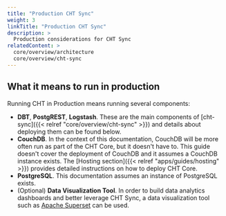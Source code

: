 ```yaml
---
title: "Production CHT Sync"
weight: 3
linkTitle: "Production CHT Sync"
description: >
  Production considerations for CHT Sync
relatedContent: >
  core/overview/architecture
  core/overview/cht-sync
---
```


## What it means to run in production

Running CHT in Production means running several components:

* **DBT**, **PostgREST**, **Logstash**. These are the main components of [cht-sync]({{< relref "core/overview/cht-sync" >}}) and details about deploying them can be found below.   
* **CouchDB**. In the context of this documentation, CouchDB will be more often run as part of the CHT Core, but it doesn't have to. This guide doesn't cover the deployment of CouchDB and it assumes a CouchDB instance exists. The [Hosting section]({{< relref "apps/guides/hosting" >}}) provides detailed instructions on how to deploy CHT Core. 
* **PostgreSQL**. This documentation assumes an instance of PostgreSQL exists. 
* (Optional) **Data Visualization Tool**. In order to build data analytics dashboards and better leverage CHT Sync, a data visualization tool such as [Apache Superset](https://superset.apache.org/) can be used.
